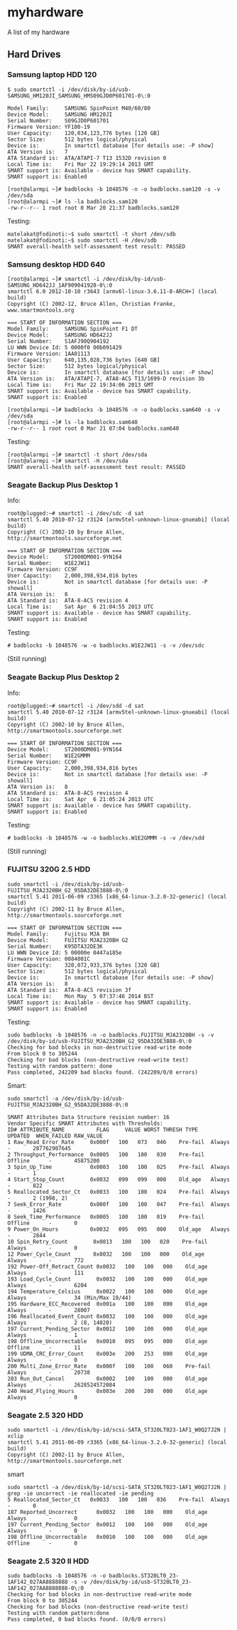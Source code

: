 # myhardware

A list of my hardware

## Hard Drives

### Samsung laptop HDD 120

    $ sudo smartctl -i /dev/disk/by-id/usb-SAMSUNG_HM120JI_SAMSUNG_HMS09GJD0P601701-0\:0

    Model Family:     SAMSUNG SpinPoint M40/60/80
    Device Model:     SAMSUNG HM120JI
    Serial Number:    S09GJD0P601701
    Firmware Version: YF100-19
    User Capacity:    120,034,123,776 bytes [120 GB]
    Sector Size:      512 bytes logical/physical
    Device is:        In smartctl database [for details use: -P show]
    ATA Version is:   7
    ATA Standard is:  ATA/ATAPI-7 T13 1532D revision 0
    Local Time is:    Fri Mar 22 19:29:14 2013 GMT
    SMART support is: Available - device has SMART capability.
    SMART support is: Enabled

    [root@alarmpi ~]# badblocks -b 1048576 -n -o badblocks.sam120 -s -v /dev/sda
    [root@alarmpi ~]# ls -la badblocks.sam120 
    -rw-r--r-- 1 root root 0 Mar 20 21:37 badblocks.sam120

Testing:

    matelakat@fodinoti:~$ sudo smartctl -t short /dev/sdb
    matelakat@fodinoti:~$ sudo smartctl -H /dev/sdb
    SMART overall-health self-assessment test result: PASSED

### Samsung desktop HDD 640
    
    [root@alarmpi ~]# smartctl -i /dev/disk/by-id/usb-SAMSUNG_HD642JJ_1AF909041928-0\:0
    smartctl 6.0 2012-10-10 r3643 [armv6l-linux-3.6.11-8-ARCH+] (local build)
    Copyright (C) 2002-12, Bruce Allen, Christian Franke, www.smartmontools.org

    === START OF INFORMATION SECTION ===
    Model Family:     SAMSUNG SpinPoint F1 DT
    Device Model:     SAMSUNG HD642JJ
    Serial Number:    S1AFJ90Q904192
    LU WWN Device Id: 5 0000f0 00b091429
    Firmware Version: 1AA01113
    User Capacity:    640,135,028,736 bytes [640 GB]
    Sector Size:      512 bytes logical/physical
    Device is:        In smartctl database [for details use: -P show]
    ATA Version is:   ATA/ATAPI-7, ATA8-ACS T13/1699-D revision 3b
    Local Time is:    Fri Mar 22 19:34:06 2013 GMT
    SMART support is: Available - device has SMART capability.
    SMART support is: Enabled

    [root@alarmpi ~]# badblocks -b 1048576 -n -o badblocks.sam640 -s -v /dev/sda
    [root@alarmpi ~]# ls -la badblocks.sam640 
    -rw-r--r-- 1 root root 0 Mar 21 07:04 badblocks.sam640

Testing:

    [root@alarmpi ~]# smartctl -t short /dev/sda
    [root@alarmpi ~]# smartctl -H /dev/sda
    SMART overall-health self-assessment test result: PASSED

### Seagate Backup Plus Desktop 1

Info:

    root@plugged:~# smartctl -i /dev/sdc -d sat
    smartctl 5.40 2010-07-12 r3124 [armv5tel-unknown-linux-gnueabi] (local build)
    Copyright (C) 2002-10 by Bruce Allen, http://smartmontools.sourceforge.net

    === START OF INFORMATION SECTION ===
    Device Model:     ST2000DM001-9YN164
    Serial Number:    W1E2JW11
    Firmware Version: CC9F
    User Capacity:    2,000,398,934,016 bytes
    Device is:        Not in smartctl database [for details use: -P showall]
    ATA Version is:   8
    ATA Standard is:  ATA-8-ACS revision 4
    Local Time is:    Sat Apr  6 21:04:55 2013 UTC
    SMART support is: Available - device has SMART capability.
    SMART support is: Enabled

Testing:

    # badblocks -b 1048576 -w -o badblocks.W1E2JW11 -s -v /dev/sdc

(Still running)


### Seagate Backup Plus Desktop 2

Info:

    root@plugged:~# smartctl -i /dev/sdd -d sat
    smartctl 5.40 2010-07-12 r3124 [armv5tel-unknown-linux-gnueabi] (local build)
    Copyright (C) 2002-10 by Bruce Allen, http://smartmontools.sourceforge.net

    === START OF INFORMATION SECTION ===
    Device Model:     ST2000DM001-9YN164
    Serial Number:    W1E2GMMM
    Firmware Version: CC9F
    User Capacity:    2,000,398,934,016 bytes
    Device is:        Not in smartctl database [for details use: -P showall]
    ATA Version is:   8
    ATA Standard is:  ATA-8-ACS revision 4
    Local Time is:    Sat Apr  6 21:05:24 2013 UTC
    SMART support is: Available - device has SMART capability.
    SMART support is: Enabled

Testing:

    # badblocks -b 1048576 -w -o badblocks.W1E2GMMM -s -v /dev/sdd

(Still running)

### FUJITSU 320G 2.5 HDD

    sudo smartctl -i /dev/disk/by-id/usb-FUJITSU_MJA2320BH_G2_95DA32DE3888-0\:0
    smartctl 5.41 2011-06-09 r3365 [x86_64-linux-3.2.0-32-generic] (local build)
    Copyright (C) 2002-11 by Bruce Allen, http://smartmontools.sourceforge.net

    === START OF INFORMATION SECTION ===
    Model Family:     Fujitsu MJA BH
    Device Model:     FUJITSU MJA2320BH G2
    Serial Number:    K95DTA32DE3K
    LU WWN Device Id: 5 00000e 0447a185e
    Firmware Version: 0084001C
    User Capacity:    320,072,933,376 bytes [320 GB]
    Sector Size:      512 bytes logical/physical
    Device is:        In smartctl database [for details use: -P show]
    ATA Version is:   8
    ATA Standard is:  ATA-8-ACS revision 3f
    Local Time is:    Mon May  5 07:37:46 2014 BST
    SMART support is: Available - device has SMART capability.
    SMART support is: Enabled

Testing:

    sudo badblocks -b 1048576 -n -o badblocks.FUJITSU_MJA2320BH -s -v /dev/disk/by-id/usb-FUJITSU_MJA2320BH_G2_95DA32DE3888-0\:0
    Checking for bad blocks in non-destructive read-write mode
    From block 0 to 305244
    Checking for bad blocks (non-destructive read-write test)
    Testing with random pattern: done
    Pass completed, 242209 bad blocks found. (242209/0/0 errors)

Smart:

    sudo smartctl -a /dev/disk/by-id/usb-FUJITSU_MJA2320BH_G2_95DA32DE3888-0\:0

    SMART Attributes Data Structure revision number: 16
    Vendor Specific SMART Attributes with Thresholds:
    ID# ATTRIBUTE_NAME          FLAG     VALUE WORST THRESH TYPE      UPDATED  WHEN_FAILED RAW_VALUE
    1 Raw_Read_Error_Rate     0x000f   100   073   046    Pre-fail  Always       -       287762907645
    2 Throughput_Performance  0x0005   100   100   030    Pre-fail  Offline      -       45875200
    3 Spin_Up_Time            0x0003   100   100   025    Pre-fail  Always       -       1
    4 Start_Stop_Count        0x0032   099   099   000    Old_age   Always       -       822
    5 Reallocated_Sector_Ct   0x0033   100   100   024    Pre-fail  Always       -       2 (1998, 2)
    7 Seek_Error_Rate         0x000f   100   100   047    Pre-fail  Always       -       1426
    8 Seek_Time_Performance   0x0005   100   100   019    Pre-fail  Offline      -       0
    9 Power_On_Hours          0x0032   095   095   000    Old_age   Always       -       2844
    10 Spin_Retry_Count        0x0013   100   100   020    Pre-fail  Always       -       0
    12 Power_Cycle_Count       0x0032   100   100   000    Old_age   Always       -       772
    192 Power-Off_Retract_Count 0x0032   100   100   000    Old_age   Always       -       111
    193 Load_Cycle_Count        0x0032   100   100   000    Old_age   Always       -       6204
    194 Temperature_Celsius     0x0022   100   100   000    Old_age   Always       -       34 (Min/Max 10/44)
    195 Hardware_ECC_Recovered  0x001a   100   100   000    Old_age   Always       -       28007
    196 Reallocated_Event_Count 0x0032   100   100   000    Old_age   Always       -       2 (8, 14020)
    197 Current_Pending_Sector  0x0012   100   100   000    Old_age   Always       -       1
    198 Offline_Uncorrectable   0x0010   095   095   000    Old_age   Offline      -       11
    199 UDMA_CRC_Error_Count    0x003e   200   253   000    Old_age   Always       -       0
    200 Multi_Zone_Error_Rate   0x000f   100   100   060    Pre-fail  Always       -       20738
    203 Run_Out_Cancel          0x0002   100   100   000    Old_age   Always       -       2628524572084
    240 Head_Flying_Hours       0x003e   200   200   000    Old_age   Always       -       0

### Seagate 2.5 320 HDD


    sudo smartctl -i /dev/disk/by-id/scsi-SATA_ST320LT023-1AF1_W0Q27J2N | xclip
    smartctl 5.41 2011-06-09 r3365 [x86_64-linux-3.2.0-32-generic] (local build)
    Copyright (C) 2002-11 by Bruce Allen, http://smartmontools.sourceforge.net

smart

    sudo smartctl -a /dev/disk/by-id/scsi-SATA_ST320LT023-1AF1_W0Q27J2N | grep -ie uncorrect -ie reallocated -ie pending
    5 Reallocated_Sector_Ct   0x0033   100   100   036    Pre-fail  Always       -       0
    187 Reported_Uncorrect      0x0032   100   100   000    Old_age   Always       -       0
    197 Current_Pending_Sector  0x0012   100   100   000    Old_age   Always       -       0
    198 Offline_Uncorrectable   0x0010   100   100   000    Old_age   Offline      -       0


### Seagate 2.5 320 II HDD

    sudo badblocks -b 1048576 -n -o badblocks.ST320LT0_23-1AF142_027AA8888888 -s -v /dev/disk/by-id/usb-ST320LT0_23-1AF142_027AA8888888-0\:0
    Checking for bad blocks in non-destructive read-write mode
    From block 0 to 305244
    Checking for bad blocks (non-destructive read-write test)
    Testing with random pattern:done
    Pass completed, 0 bad blocks found. (0/0/0 errors)
